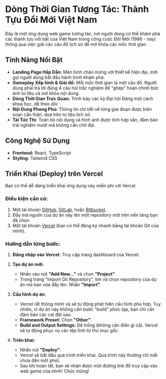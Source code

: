 # Dòng Thời Gian Tương Tác: Thành Tựu Đổi Mới Việt Nam

Đây là một ứng dụng web game tương tác, nơi người dùng có thể khám phá các thành tựu nổi bật của Việt Nam trong công cuộc Đổi Mới (1986 - nay) thông qua việc giải các câu đố lịch sử để mở khóa các mốc thời gian.

## Tính Năng Nổi Bật

- **Landing Page Hấp Dẫn:** Màn hình chào mừng với thiết kế hiện đại, mời gọi người dùng bắt đầu hành trình khám phá.
- **Gameplay Xếp hình & Giải đố:** Mỗi mốc thời gian là một câu đố. Người dùng phải trả lời đúng 4 câu hỏi trắc nghiệm để "ghép" hoàn chỉnh bức ảnh tư liệu và mở khóa nội dung.
- **Dòng Thời Gian Trực Quan:** Trình bày các kỳ Đại hội Đảng một cách khoa học, dễ theo dõi.
- **Nội Dung Phong Phú:** Thông tin chi tiết về từng giai đoạn được biên soạn cẩn thận, dựa trên tư liệu lịch sử.
- **Tải Tức Thì:** Toàn bộ nội dung và hình ảnh được tích hợp sẵn, đảm bảo trải nghiệm mượt mà không cần chờ đợi.

## Công Nghệ Sử Dụng

- **Frontend:** React, TypeScript
- **Styling:** Tailwind CSS

## Triển Khai (Deploy) trên Vercel

Bạn có thể dễ dàng triển khai ứng dụng này miễn phí với Vercel.

### Điều kiện cần có:

1.  Một tài khoản [GitHub](https://github.com/), [GitLab](https://gitlab.com/), hoặc [Bitbucket](https://bitbucket.org/).
2.  Đẩy mã nguồn của dự án này lên một repository mới trên nền tảng bạn đã chọn.
3.  Một tài khoản [Vercel](https://vercel.com/signup) (bạn có thể đăng ký nhanh bằng tài khoản Git của mình).

### Hướng dẫn từng bước:

1.  **Đăng nhập vào Vercel:** Truy cập trang dashboard của Vercel.
2.  **Tạo dự án mới:**
    *   Nhấn vào nút **"Add New..."** và chọn **"Project"**.
    *   Trong trang "Import Git Repository", tìm và chọn repository của dự án mà bạn vừa đẩy lên. Nhấn **"Import"**.

3.  **Cấu hình dự án:**
    *   Vercel rất thông minh và sẽ tự động phát hiện cấu hình phù hợp. Tuy nhiên, vì dự án này không cần bước "build" phức tạp, bạn chỉ cần đảm bảo các cài đặt sau:
    *   **Framework Preset:** Chọn **"Other"**.
    *   **Build and Output Settings:** Để trống (không cần điền gì cả). Vercel sẽ tự động phục vụ các tệp tĩnh từ thư mục gốc.

    

4.  **Triển khai:**
    *   Nhấn nút **"Deploy"**.
    *   Vercel sẽ bắt đầu quá trình triển khai. Quá trình này thường chỉ mất chưa đến một phút.
    *   Sau khi hoàn tất, bạn sẽ nhận được một đường link để truy cập vào web game của mình! Chúc mừng!
